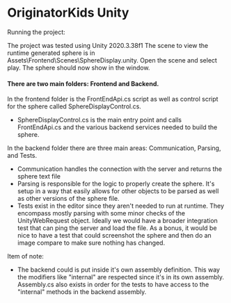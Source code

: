 # OriginatorKids Unity

Running the project: 

The project was tested using Unity 2020.3.38f1
The scene to view the runtime generated sphere is in Assets\Frontend\Scenes\SphereDisplay.unity.
Open the scene and select play.
The sphere should now show in the window.


#### There are two main folders: Frontend and Backend.

In the frontend folder is the FrontEndApi.cs script as well as control script for the sphere called SphereDisplayControl.cs.
- SphereDisplayControl.cs is the main entry point and calls FrontEndApi.cs and the various backend services needed to build the sphere.


In the backend folder there are three main areas: Communication, Parsing, and Tests.

- Communication handles the connection with the server and returns the sphere text file
- Parsing is responsible for the logic to properly create the sphere. 
It's setup in a way that easily allows for other objects to be parsed as well as other versions of the sphere file.
- Tests exist in the editor since they aren't needed to run at runtime. They encompass mostly parsing with some minor checks of the UnityWebRequest object.
Ideally we would have a broader integration test that can ping the server and load the file. As a bonus, it would be nice to have a test that could screenshot the sphere and then do an image compare to make sure nothing has changed.

Item of note:
- The backend could is put inside it's own assembly definition. This way the modifiers like "internal" are respected since it's in its own assembly. Assembly.cs also exists in order for the tests to have access to the "internal" methods in the backend assembly.

